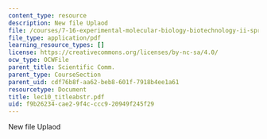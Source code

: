 ```yaml
---
content_type: resource
description: New file Uplaod
file: /courses/7-16-experimental-molecular-biology-biotechnology-ii-spring-2005/f9b26234cae29f4cccc920949f245f29_lec10_titleabstr.pdf
file_type: application/pdf
learning_resource_types: []
license: https://creativecommons.org/licenses/by-nc-sa/4.0/
ocw_type: OCWFile
parent_title: Scientific Comm.
parent_type: CourseSection
parent_uid: cdf76b8f-aa62-beb8-601f-7918b4ee1a61
resourcetype: Document
title: lec10_titleabstr.pdf
uid: f9b26234-cae2-9f4c-ccc9-20949f245f29
---
```

New file Uplaod